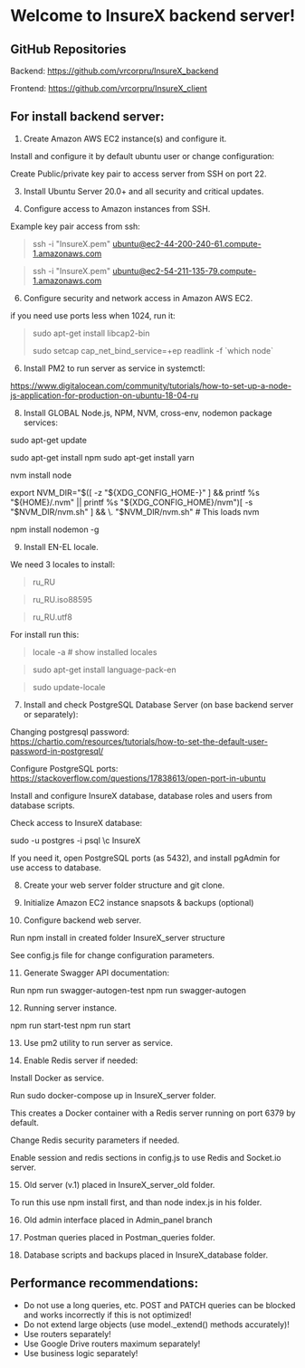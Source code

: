 # Welcome to InsureX backend server!

## GitHub Repositories

Backend:
https://github.com/vrcorpru/InsureX_backend

Frontend:
https://github.com/vrcorpru/InsureX_client

## For install backend server:

1. Create Amazon AWS EC2 instance(s) and configure it.

Install and configure it by default ubuntu user or change configuration:

Create Public/private key pair to access server from SSH on port 22.

3. Install Ubuntu Server 20.0+ and all security and critical updates.

4. Configure access to Amazon instances from SSH.

Example key pair access from ssh:

> ssh -i "InsureX.pem" ubuntu@ec2-44-200-240-61.compute-1.amazonaws.com

> ssh -i "InsureX.pem" ubuntu@ec2-54-211-135-79.compute-1.amazonaws.com

6. Configure security and network access in Amazon AWS EC2.

if you need use ports less when 1024, run it:

> sudo apt-get install libcap2-bin
> 
> sudo setcap cap_net_bind_service=+ep readlink -f \`which node\`

6. Install PM2 to run server as service in systemctl:

https://www.digitalocean.com/community/tutorials/how-to-set-up-a-node-js-application-for-production-on-ubuntu-18-04-ru

8. Install GLOBAL Node.js, NPM, NVM, cross-env, nodemon package services:

sudo apt-get update

sudo apt-get install npm
sudo apt-get install yarn

nvm install node

export NVM_DIR="$([ -z "${XDG_CONFIG_HOME-}" ] && printf %s "${HOME}/.nvm" || printf %s "${XDG_CONFIG_HOME}/nvm")[ -s "$NVM_DIR/nvm.sh" ] && \. "$NVM_DIR/nvm.sh" # This loads nvm

npm install nodemon -g

9. Install EN-EL locale.

We need 3 locales to install:

> ru_RU

> ru_RU.iso88595

> ru_RU.utf8

For install run this:

> locale -a # show installed locales

> sudo apt-get install language-pack-en

> sudo update-locale

7. Install and check PostgreSQL Database Server (on base backend server or separately):

Changing postgresql password: https://chartio.com/resources/tutorials/how-to-set-the-default-user-password-in-postgresql/

Configure PostgreSQL ports: https://stackoverflow.com/questions/17838613/open-port-in-ubuntu

Install and configure InsureX database, database roles and users from database scripts.

Check access to InsureX database:

sudo -u postgres -i
psql
\c InsureX

If you need it, open PostgreSQL ports (as 5432), and install pgAdmin for use access to database.

8. Create your web server folder structure and git clone.

9. Initialize Amazon EC2 instance snapsots & backups (optional)

10. Configure backend web server.

Run
npm install
in created folder InsureX_server structure

See config.js file for change configuration parameters.

11. Generate Swagger API documentation:

Run 
npm run swagger-autogen-test
npm run swagger-autogen

12. Running server instance.

npm run start-test
npm run start

13. Use pm2 utility to run server as service.


14. Enable Redis server if needed:

Install Docker as service.

Run
sudo docker-compose up
in InsureX_server folder.

This creates a Docker container with a Redis server running on port 6379 by default.

Change Redis security parameters if needed.

Enable session and redis sections in config.js to use Redis and Socket.io server.

15. Old server (v.1) placed in InsureX_server_old folder.

To run this use npm install first, and than node index.js in his folder.

16. Old admin interface placed in Admin_panel branch


17. Postman queries placed in Postman_queries folder.


18. Database scripts and backups placed in InsureX_database folder.

## Performance recommendations:

- Do not use a long queries, etc. POST and PATCH queries can be blocked and works incorrectly if this is not optimized!
- Do not extend large objects (use model._extend() methods accurately)!
- Use routers separately!
- Use Google Drive routers maximum separately!
- Use business logic separately!


